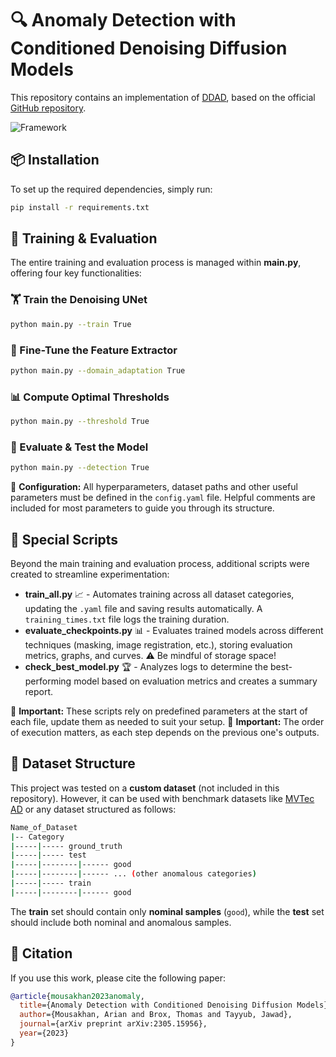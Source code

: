 # 🔍 Anomaly Detection with Conditioned Denoising Diffusion Models

This repository contains an implementation of [DDAD](https://arxiv.org/abs/2305.15956), based on the official [GitHub repository](https://github.com/arimousa/DDAD).

![Framework](images/DDAD_Framework.png)

## 📦 Installation
To set up the required dependencies, simply run:

```bash
pip install -r requirements.txt
```

## 🚀 Training & Evaluation
The entire training and evaluation process is managed within **main.py**, offering four key functionalities:

### 🏋️ Train the Denoising UNet
```bash
python main.py --train True
```

### 🎯 Fine-Tune the Feature Extractor
```bash
python main.py --domain_adaptation True
```

### 📊 Compute Optimal Thresholds
```bash
python main.py --threshold True
```

### 🧐 Evaluate & Test the Model
```bash
python main.py --detection True
```

🔹 **Configuration:** All hyperparameters, dataset paths and other useful parameters must be defined in the `config.yaml` file. Helpful comments are included for most parameters to guide you through its structure.

## 📝 Special Scripts
Beyond the main training and evaluation process, additional scripts were created to streamline experimentation:

- **train_all.py** 📈 - Automates training across all dataset categories, updating the `.yaml` file and saving results automatically. A `training_times.txt` file logs the training duration.
- **evaluate_checkpoints.py** 📊 - Evaluates trained models across different techniques (masking, image registration, etc.), storing evaluation metrics, graphs, and curves. ⚠️ Be mindful of storage space!
- **check_best_model.py** 🏆 - Analyzes logs to determine the best-performing model based on evaluation metrics and creates a summary report.

🔹 **Important:** These scripts rely on predefined parameters at the start of each file, update them as needed to suit your setup. 
🔹 **Important:** The order of execution matters, as each step depends on the previous one's outputs.
## 📂 Dataset Structure
This project was tested on a **custom dataset** (not included in this repository). However, it can be used with benchmark datasets like [MVTec AD](https://www.mvtec.com/company/research/datasets/mvtec-ad/) or any dataset structured as follows:

```bash
Name_of_Dataset
|-- Category
|-----|----- ground_truth
|-----|----- test
|-----|--------|------ good
|-----|--------|------ ... (other anomalous categories)
|-----|----- train
|-----|--------|------ good
```
The **train** set should contain only **nominal samples** (`good`), while the **test** set should include both nominal and anomalous samples.

## 📖 Citation
If you use this work, please cite the following paper:

```bibtex
@article{mousakhan2023anomaly,
  title={Anomaly Detection with Conditioned Denoising Diffusion Models},
  author={Mousakhan, Arian and Brox, Thomas and Tayyub, Jawad},
  journal={arXiv preprint arXiv:2305.15956},
  year={2023}
}
```
